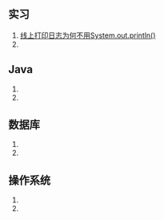 ## 实习 ##

1. [线上打印日志为何不用System.out.println()](https://github.com/chenxianrui/essay/blob/master/doc/%E5%AE%9E%E4%B9%A0%E4%B8%AD%E9%81%87%E5%88%B0%E7%9A%84%E4%B8%80%E4%BA%9B%E9%97%AE%E9%A2%98%E4%BB%A5%E5%8F%8A%E6%80%9D%E8%80%83/%E7%BA%BF%E4%B8%8A%E6%89%93%E5%8D%B0%E6%97%A5%E5%BF%97%E4%B8%BA%E4%BD%95%E4%B8%8D%E7%94%A8System.out.println%EF%BC%9F.md)
2. 

## Java ##

1.
2.

## 数据库 ##

1.
2.

## 操作系统 ##

1.
2.

